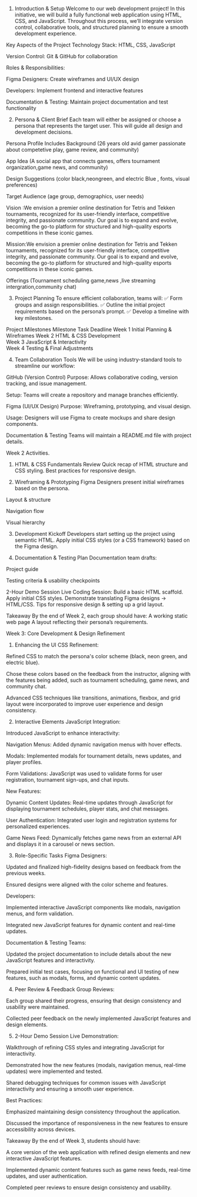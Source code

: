 1. Introduction & Setup
Welcome to our web development project! In this initiative, we will build a fully functional web application using HTML, CSS, and JavaScript. Throughout this process, we’ll integrate version control, collaborative tools, and structured planning to ensure a smooth development experience.

Key Aspects of the Project
Technology Stack: HTML, CSS, JavaScript

Version Control: Git & GitHub for collaboration

Roles & Responsibilities:

Figma Designers: Create wireframes and UI/UX design

Developers: Implement frontend and interactive features

Documentation & Testing: Maintain project documentation and test functionality

2. Persona & Client Brief
Each team will either be assigned or choose a persona that represents the target user. This will guide all design and development decisions.

Persona Profile Includes
Background (26 years old avid gamer passionate about competetive play, game review, and community)

App Idea (A social app that connects games, offers tournament organization,game news, and community)

Design Suggestions (color black,neongreen, and  electric Blue , fonts, visual preferences)

Target Audience (age group, demographics, user needs)

Vision :We envision a premier online destination for Tetris and Tekken tournaments, recognized for its user-friendly interface, competitive integrity, and passionate community. Our goal is to expand and evolve, becoming the go-to platform for structured and high-quality esports competitions in these iconic games.

Mission:We envision a premier online destination for Tetris and Tekken tournaments, recognized for its user-friendly interface, competitive integrity, and passionate community. Our goal is to expand and evolve, becoming the go-to platform for structured and high-quality esports competitions in these iconic games.

Offerings (Tournament scheduling game,news ,live streaming intergration,community chat)

3. Project Planning
To ensure efficient collaboration, teams will:
✅ Form groups and assign responsibilities.
✅ Outline the initial project requirements based on the persona’s prompt.
✅ Develop a timeline with key milestones.

Project Milestones
Milestone	Task	Deadline
Week 1	Initial Planning & Wireframes
Week 2	HTML & CSS Development	
Week 3	JavaScript & Interactivity	
Week 4	Testing & Final Adjustments	


4. Team Collaboration Tools
We will be using industry-standard tools to streamline our workflow:

 GitHub (Version Control)
Purpose: Allows collaborative coding, version tracking, and issue management.

Setup: Teams will create a repository and manage branches efficiently.

 Figma (UI/UX Design)
Purpose: Wireframing, prototyping, and visual design.

Usage: Designers will use Figma to create mockups and share design components.

 Documentation & Testing
Teams will maintain a README.md file with project details.

Week 2 Activities.

1. HTML & CSS Fundamentals Review
 Quick recap of HTML structure and CSS styling.
 Best practices for responsive design.

2. Wireframing & Prototyping
 Figma Designers present initial wireframes based on the persona.


Layout & structure

Navigation flow

Visual hierarchy

3. Development Kickoff
 Developers start setting up the project using semantic HTML.
 Apply initial CSS styles (or a CSS framework) based on the Figma design.

4. Documentation & Testing Plan
 Documentation team drafts:

Project guide

Testing criteria & usability checkpoints

2-Hour Demo Session
 Live Coding Session:
 Build a basic HTML scaffold.
 Apply initial CSS styles.
 Demonstrate translating Figma designs → HTML/CSS.
 Tips for responsive design & setting up a grid layout.

Takeaway
By the end of Week 2, each group should have:
 A working static web page
 A layout reflecting their persona’s requirements.

Week 3: Core Development & Design Refinement

1. Enhancing the UI
CSS Refinement:

Refined CSS to match the persona's color scheme (black, neon green, and electric blue).

Chose these colors based on the feedback from the instructor, aligning with the features being added, such as tournament scheduling, game news, and community chat.

Advanced CSS techniques like transitions, animations, flexbox, and grid layout were incorporated to improve user experience and design consistency.

2. Interactive Elements
JavaScript Integration:

Introduced JavaScript to enhance interactivity:

Navigation Menus: Added dynamic navigation menus with hover effects.

Modals: Implemented modals for tournament details, news updates, and player profiles.

Form Validations: JavaScript was used to validate forms for user registration, tournament sign-ups, and chat inputs.

New Features:

Dynamic Content Updates: Real-time updates through JavaScript for displaying tournament schedules, player stats, and chat messages.

User Authentication: Integrated user login and registration systems for personalized experiences.

Game News Feed: Dynamically fetches game news from an external API and displays it in a carousel or news section.

3. Role-Specific Tasks
Figma Designers:

Updated and finalized high-fidelity designs based on feedback from the previous weeks.

Ensured designs were aligned with the color scheme and features.

Developers:

Implemented interactive JavaScript components like modals, navigation menus, and form validation.

Integrated new JavaScript features for dynamic content and real-time updates.

Documentation & Testing Teams:

Updated the project documentation to include details about the new JavaScript features and interactivity.

Prepared initial test cases, focusing on functional and UI testing of new features, such as modals, forms, and dynamic content updates.

4. Peer Review & Feedback
Group Reviews:

Each group shared their progress, ensuring that design consistency and usability were maintained.

Collected peer feedback on the newly implemented JavaScript features and design elements.

5. 2-Hour Demo Session
Live Demonstration:

Walkthrough of refining CSS styles and integrating JavaScript for interactivity.

Demonstrated how the new features (modals, navigation menus, real-time updates) were implemented and tested.

Shared debugging techniques for common issues with JavaScript interactivity and ensuring a smooth user experience.

Best Practices:

Emphasized maintaining design consistency throughout the application.

Discussed the importance of responsiveness in the new features to ensure accessibility across devices.

Takeaway
By the end of Week 3, students should have:

A core version of the web application with refined design elements and new interactive JavaScript features.

Implemented dynamic content features such as game news feeds, real-time updates, and user authentication.

Completed peer reviews to ensure design consistency and usability.



